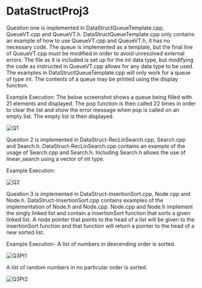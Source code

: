 # DataStructProj3
Question one is implemented in DataStructQueueTemplate.cpp, QueueVT.cpp and QueueVT.h. DataStructQueueTemplate.cpp only contains an example of how to use QueueVT.cpp and QueueVT.h, it has no necessary code.
The queue is implemented as a template, but the final line of QueueVT.cpp must be modified in order to avoid unresolved external errors. The file as it is included is set up for the int data type, but modifying the code as instructed in QueueVT.cpp allows for any data type to be used.
The examples in DataStructQueueTemplate.cpp will only work for a queue of type int. The contents of a queue may be printed using the display function.

Example Execution:
The below screenshot shows a queue being filled with 21 elements and displayed. The pop function is then called 22 times in order to clear the list and show the error message when pop is called on an empty list. The empty list is then displayed.

![Q1](https://github.com/user-attachments/assets/2ee66ec1-9e08-44dd-a30b-dc0e71cfa157)


Question 2 is implemented in DataStruct-RecLinSearch.cpp, Search.cpp and Search.h. DataStruct-RecLinSearch.cpp contains an example of the usage of Search.cpp and Search.h. Including Search.h allows the use of linear_search using a vector of int type.

Example Execution:

![Q2](https://github.com/user-attachments/assets/26df4bfe-17f8-45c7-98b8-08497bea4458)


Question 3 is implemented in DataStruct-InsertionSort.cpp, Node.cpp and Node.h. DataStruct-InsertionSort.cpp contains examples of the implementation of Node.h and Node.cpp. Node.cpp and Node.h implement the singly linked list and contain a insertionSort function that sorts a given linked list. A node pointer that points to the head of a list will be given to the insertionSort function and that function will return a pointer to the head of a new sorted list.

Example Execution-
A list of numbers in descending order is sorted.

![Q3Pt1](https://github.com/user-attachments/assets/25b11c7a-deda-4bb9-adcb-73ed584404bb)

A list of random numbers in no particular order is sorted.

![Q3Pt2](https://github.com/user-attachments/assets/f6648a65-b77c-451e-8a12-33bd9d32e5d9)


